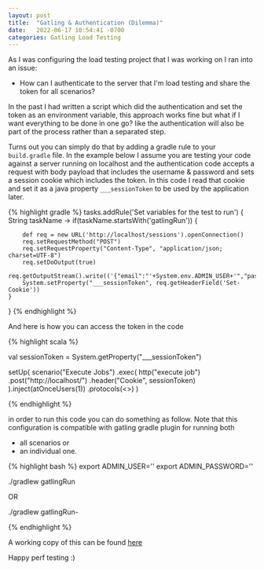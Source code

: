 ```yaml
---
layout: post
title:  "Gatling & Authentication (Dilemma)"
date:   2022-06-17 10:54:41 -0700
categories: Gatling Load Testing
---
```

As I was configuring  the load testing project that I was working on I ran into an issue:
* How can I authenticate to the server that I'm load testing and share the token
 for all scenarios?

In the past I had written a script which did the authentication and set the token
 as an environment variable, this approach works fine but what if I want everything
 to be done in one go? like the authentication will also be part of the process rather
 than a separated step.  

Turns out you can simply do that by adding a gradle rule to your `build.gradle` file.
In the example below I assume you are testing your code against a server running
on localhost and the authentication code accepts a request with body payload that
includes the username & password and sets a session cookie which includes the token.
In this code I read that cookie and set it as a java property `___sessionToken`
 to be used by the application later.

{% highlight gradle %}
tasks.addRule('Set variables for the test to run') { String taskName ->
    if(taskName.startsWith('gatlingRun')) {

        def req = new URL('http://localhost/sessions').openConnection()
        req.setRequestMethod("POST")
        req.setRequestProperty("Content-Type", "application/json; charset=UTF-8")
        req.setDoOutput(true)
        req.getOutputStream().write(('{"email":"'+System.env.ADMIN_USER+'","password":"'+System.env.ADMIN_PASSWORD+'"}').getBytes())
        System.setProperty("___sessionToken", req.getHeaderField('Set-Cookie'))
    }
}
{% endhighlight %}

And here is how you can access the token in the code

{% highlight scala %}

val sessionToken = System.getProperty("___sessionToken")

setUp(
    scenario("Execute Jobs")
      .exec(
        http("execute job")
          .post("http://localhost/<test-end-point>")
          .header("Cookie", sessionToken)
      ).inject(atOnceUsers(1))
      .protocols(<<httpProtocol>>)
  )

{% endhighlight %}

in order to run this code you can do something as follow. Note that this configuration
is compatible with gatling gradle plugin for running both
* all scenarios
 or
* an individual one.

{% highlight bash %}
export ADMIN_USER='<username>'
export ADMIN_PASSWORD='<password>'

./gradlew gatlingRun

OR

./gradlew gatlingRun-<Your fully qualified scenario class>

{% endhighlight %}

A working copy of this can be found [here](https://github.com/laocoon2525/chainlink-node-load-test/blob/main/build.gradle)

Happy perf testing :)
